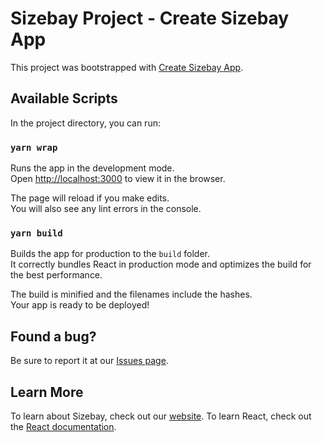 # Sizebay Project - Create Sizebay App

This project was bootstrapped with [Create Sizebay App](https://github.com/sizebay/create-szb-app).

## Available Scripts

In the project directory, you can run:

### `yarn wrap`

Runs the app in the development mode.\
Open [http://localhost:3000](http://localhost:3000) to view it in the browser.

The page will reload if you make edits.\
You will also see any lint errors in the console.

### `yarn build`

Builds the app for production to the `build` folder.\
It correctly bundles React in production mode and optimizes the build for the best performance.

The build is minified and the filenames include the hashes.\
Your app is ready to be deployed!

## Found a bug?

Be sure to report it at our [Issues page](https://github.com/sizebay/create-szb-app/issues).

## Learn More

To learn about Sizebay, check out our [website](https://sizebay.com/).
To learn React, check out the [React documentation](https://reactjs.org/).
